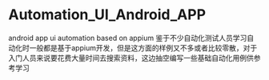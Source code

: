# Automation_UI_Android_APP
android app ui automation  based on appium 
鉴于不少自动化测试人员学习自动化时一般都是基于appium开发，但是这方面的样例又不多或者比较零散，对于入门人员来说要花费大量时间去搜索资料，这边抽空编写一些基础自动化用例供参考学习
